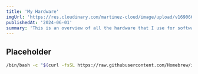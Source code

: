 ```yaml
---
title: 'My Hardware'
imgUrl: 'https://res.cloudinary.com/martinez-cloud/image/upload/v1690661932/josean-youtube-blog/terminal-setup_tze9gd.jpg'
publishedAt: '2024-06-01'
summary: 'This is an overview of all the hardware that I use for software development and any customizations that I have made.'
---
```


## Placeholder

```bash
/bin/bash -c "$(curl -fsSL https://raw.githubusercontent.com/Homebrew/install/HEAD/install.sh)"
```
